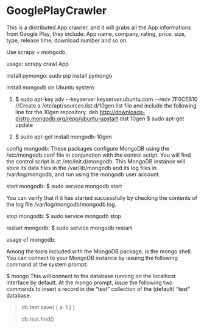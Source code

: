 # GooglePlayCrawler
This is a distributed App crawler, and it will grabs all the App informations from Google Play, they include:
App name, company, rating, price, size, type, release time, download number and so on.

Use scrapy + mongodb.

usage: scrapy crawl App

install pymongo: sudo pip install pymongo











install mongodb on Ubuntu system:
  1. $ sudo apt-key adv --keyserver keyserver.ubuntu.com --recv 7F0CEB10
   //Create a /etc/apt/sources.list.d/10gen.list file and include the following line for the 10gen repository.
   deb http://downloads-distro.mongodb.org/repo/ubuntu-upstart dist 10gen
   $ sudo apt-get update
   
  2. $ sudo apt-get install mongodb-10gen

config mongodb:
These packages configure MongoDB using the /etc/mongodb.conf file in conjunction with the control script. You will find the control script is at /etc/init.d/mongodb.
This MongoDB instance will store its data files in the /var/lib/mongodb and its log files in /var/log/mongodb, and run using the mongodb user account.

start mongodb:
  $ sudo service mongodb start
  
  You can verify that if it has started successfully by checking the contents of the log file /var/log/mongodb/mongodb.log.
  
stop mongodb:
  $ sudo service mongodb stop
  
restart mongodb:
  $ sudo service mongodb restart
  
usage of mongodb:

  Among the tools included with the MongoDB package, is the mongo shell. You can connect to your MongoDB instance by issuing the following command at the system prompt:
  
  $ mongo
  This will connect to the database running on the localhost interface by default. At the mongo prompt, issue the following two commands to insert a record in the “test” collection of the (default) “test” database.
  
  > db.test.save( { a: 1 } )
  
  > db.test.find()

